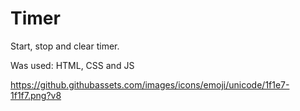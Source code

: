 # Timer
Start, stop and clear timer.

Was used: HTML, CSS and JS

https://github.githubassets.com/images/icons/emoji/unicode/1f1e7-1f1f7.png?v8
